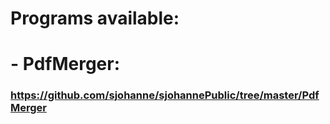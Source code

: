 # Programs available:
#         - PdfMerger:
###      https://github.com/sjohanne/sjohannePublic/tree/master/PdfMerger
